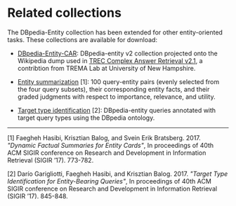 Related collections
===================

The DBpedia-Entity collection has been extended for other entity-oriented tasks. These collections are available for download:


  - [DBpedia-Entity-CAR](https://github.com/TREMA-UNH/DBpediaV2-entity-CAR): DBpedia-entity v2 collection projected onto the Wikipedia dump used in [TREC Complex Answer Retrieval v2.1](http://trec-car.cs.unh.edu/datareleases/), a contribtion from TREMA Lab at University of New Hampshire.
  
  - [Entity summarization](https://github.com/iai-group/DynamicEntitySummarization-DynES) [1]: 100 query-entity pairs (evenly selected from the four query subsets), their corresponding entity facts, and their graded judgments with respect to importance, relevance, and utility.

  - [Target type identification](https://github.com/iai-group/sigir2017-query_types) [2]: DBpedia-entity queries annotated with target query types using the DBpedia ontology.


----------------
[1] Faegheh Hasibi, Krisztian Balog, and Svein Erik Bratsberg. 2017. *"Dynamic Factual Summaries for Entity Cards"*, In proceedings of 40th ACM SIGIR conference on Research and Development in Information Retrieval (SIGIR ’17). 773-782.

[2] Darío Garigliotti, Faegheh Hasibi, and Krisztian Balog. 2017. *"Target Type Identification for Entity-Bearing Queries"*,  In proceedings of 40th ACM SIGIR conference on Research and Development in Information Retrieval (SIGIR ’17). 845-848.
